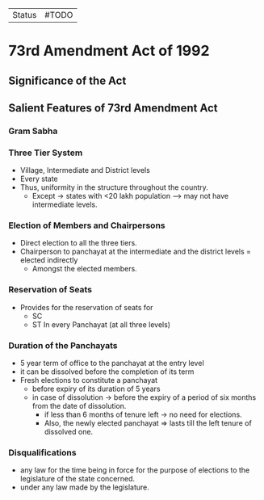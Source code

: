|        |       |
| ------ | ----- |
| Status | #TODO |

# 73rd Amendment Act of 1992

## Significance of the Act

## Salient Features of 73rd Amendment Act
### Gram Sabha

### Three Tier System
- Village, Intermediate and District levels
- Every state
- Thus, uniformity in the structure throughout the country.
	- Except -> states with <20 lakh population --> may not have intermediate levels.
 
 ###  Election of Members and Chairpersons
 - Direct election to all the three tiers.
 - Chairperson to panchayat at the intermediate and the district levels = elected indirectly
	 - Amongst the elected members.

### Reservation of Seats
- Provides for the reservation of seats for
	- SC
	- ST
	In every Panchayat (at all three levels)
	
### Duration of the Panchayats
- 5 year term of office to the panchayat at the entry level
- it can be dissolved before the completion of its term
- Fresh elections to constitute a panchayat 
	- before expiry of its duration of 5 years
	- in case of dissolution -> before the expiry of a period of six months from the date of dissolution.
		- if less than 6 months of tenure left -> no need for elections.
		- Also, the newly elected panchayat => lasts till the left tenure of dissolved one.

### Disqualifications
- any law for the time being in force for the purpose of elections to the legislature of the state concerned.
- under any law made by the legislature. 



